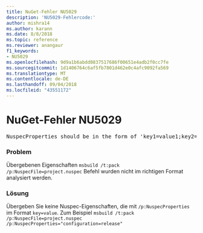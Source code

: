 ```yaml
---
title: NuGet-Fehler NU5029
description: 'NU5029-Fehlercode:'
author: mishra14
ms.author: karann
ms.date: 8/8/2018
ms.topic: reference
ms.reviewer: anangaur
f1_keywords:
- NU5029
ms.openlocfilehash: 9d9a1b6abdd0837517686f00651e4adb2f0cc7fe
ms.sourcegitcommit: 1d1406764c6af5fb7801d462e0c4afc9092fa569
ms.translationtype: MT
ms.contentlocale: de-DE
ms.lasthandoff: 09/04/2018
ms.locfileid: "43551172"
---
```

# <a name="nuget-error-nu5029"></a>NuGet-Fehler NU5029
<pre>NuspecProperties should be in the form of 'key1=value1;key2=value2'.</pre>

### <a name="issue"></a>Problem

Übergebenen Eigenschaften `msbuild /t:pack /p:NuspecFile=project.nuspec` Befehl wurden nicht im richtigen Format analysiert werden.


### <a name="solution"></a>Lösung

Übergeben Sie keine Nuspec-Eigenschaften, die mit `/p:NuspecProperties` im Format `key=value`. Zum Beispiel `msbuild /t:pack /p:NuspecFile=project.nuspec /p:NuspecProperties="configuration=release"`

